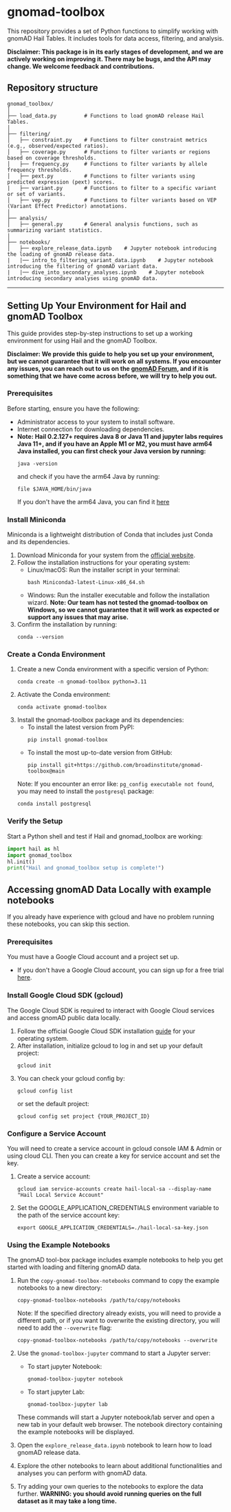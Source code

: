 # gnomad-toolbox
This repository provides a set of Python functions to simplify working with gnomAD Hail Tables. It includes tools for
data access, filtering, and analysis.

**Disclaimer: This package is in its early stages of development, and we are actively working on improving it. There may
be bugs, and the API may change. We welcome feedback and contributions.**

## Repository structure
```
gnomad_toolbox/
│
├── load_data.py         # Functions to load gnomAD release Hail Tables.
│
├── filtering/
│   ├── constraint.py    # Functions to filter constraint metrics (e.g., observed/expected ratios).
│   ├── coverage.py      # Functions to filter variants or regions based on coverage thresholds.
│   ├── frequency.py     # Functions to filter variants by allele frequency thresholds.
│   ├── pext.py          # Functions to filter variants using predicted expression (pext) scores.
|   ├── variant.py       # Functions to filter to a specific variant or set of variants.
│   ├── vep.py           # Functions to filter variants based on VEP (Variant Effect Predictor) annotations.
│
├── analysis/
│   ├── general.py       # General analysis functions, such as summarizing variant statistics.
│
├── notebooks/
│   ├── explore_release_data.ipynb    # Jupyter notebook introducing the loading of gnomAD release data.
|   |── intro_to_filtering_variant_data.ipynb    # Jupyter notebook introducing the filtering of gnomAD variant data.
|   |── dive_into_secondary_analyses.ipynb    # Jupyter notebook introducing secondary analyses using gnomAD data.
```

---

## Setting Up Your Environment for Hail and gnomAD Toolbox

This guide provides step-by-step instructions to set up a working environment for
using Hail and the gnomAD Toolbox.

**Disclaimer: We provide this guide to help you set up your environment, but we cannot
guarantee that it will work on all systems. If you encounter any issues, you can
reach out to us on the [gnomAD Forum](https://discuss.gnomad.broadinstitute.org), and
if it is something that we have come across before, we will try to help you out.**

### Prerequisites

Before starting, ensure you have the following:
* Administrator access to your system to install software.
* Internet connection for downloading dependencies.
* **Note: Hail 0.2.127+ requires Java 8 or Java 11 and jupyter labs requires Java
11+, and if you have an Apple M1 or M2, you must have arm64 Java installed, you
can first check your Java version by running:**
  ```commandline
  java -version
  ```
  and check if you have the arm64 Java by running:
  ```commandline
  file $JAVA_HOME/bin/java
  ```
  If you don't have the arm64 Java, you can find it [here](https://www.azul.com/downloads/?os=macos&architecture=arm-64-bit&package=jre#zulu)

### Install Miniconda
Miniconda is a lightweight distribution of Conda that includes just Conda and its dependencies.
1. Download Miniconda for your system from the [official website](https://docs.anaconda.com/miniconda/install/).
2. Follow the installation instructions for your operating system:
   * Linux/macOS: Run the installer script in your terminal:
      ```commandline
      bash Miniconda3-latest-Linux-x86_64.sh
      ```
   * Windows: Run the installer executable and follow the installation wizard.
   **Note: Our team has not tested the gnomad-toolbox on Windows, so we cannot guarantee that it will
   work as expected or support any issues that may arise.**
3. Confirm the installation by running:
   ```commandline
   conda --version
   ```

### Create a Conda Environment
1. Create a new Conda environment with a specific version of Python:
   ```commandline
   conda create -n gnomad-toolbox python=3.11
   ```
2. Activate the Conda environment:
   ```commandline
   conda activate gnomad-toolbox
   ```
3. Install the gnomad-toolbox package and its dependencies:
   * To install the latest version from PyPI:
      ```commandline
      pip install gnomad-toolbox
      ```
   * To install the most up-to-date version from GitHub:
      ```commandline
      pip install git+https://github.com/broadinstitute/gnomad-toolbox@main
      ```
   Note: If you encounter an error like: `pg_config executable not found`, you may need to install the `postgresql` package:
   ```commandline
   conda install postgresql
   ```

### Verify the Setup
Start a Python shell and test if Hail and gnomad_toolbox are working:
```python
import hail as hl
import gnomad_toolbox
hl.init()
print("Hail and gnomad_toolbox setup is complete!")
```

## Accessing gnomAD Data Locally with example notebooks
If you already have experience with gcloud and have no problem running these notebooks,
you can skip this section.

### Prerequisites
You must have a Google Cloud account and a project set up.
   * If you don't have a Google Cloud account, you can sign up for a free trial [here](https://cloud.google.com/free).

### Install Google Cloud SDK (gcloud)

The Google Cloud SDK is required to interact with Google Cloud services and access gnomAD public data locally.
1. Follow the official Google Cloud SDK installation [guide](https://cloud.google.com/sdk/docs/install) for your operating system.
2. After installation, initialize gcloud to log in and set up your default project:
   ```commandline
   gcloud init
   ```
3. You can check your gcloud config by:
   ```commandline
   gcloud config list
   ```
   or set the default project:
   ```commandline
   gcloud config set project {YOUR_PROJECT_ID}
   ```

### Configure a Service Account
You will need to create a service account in gcloud console IAM & Admin or using
cloud CLI. Then you can create a key for service account and set the key.

1. Create a service account:
   ```commandline
   gcloud iam service-accounts create hail-local-sa --display-name "Hail Local Service Account"
   ```
2. Set the GOOGLE_APPLICATION_CREDENTIALS environment variable to the path of the service account key:
   ```commandline
   export GOOGLE_APPLICATION_CREDENTIALS=./hail-local-sa-key.json
   ```

### Using the Example Notebooks
The gnomAD tool-box package includes example notebooks to help you get started with
loading and filtering gnomAD data.

1. Run the `copy-gnomad-toolbox-notebooks` command to copy the example notebooks to a new directory:
   ```commandline
   copy-gnomad-toolbox-notebooks /path/to/copy/notebooks
   ```
   Note: If the specified directory already exists, you will need to provide a different path, or if you want to
   overwrite the existing directory, you will need to add the `--overwrite` flag:
   ```commandline
   copy-gnomad-toolbox-notebooks /path/to/copy/notebooks --overwrite
   ```

2. Use the `gnomad-toolbox-jupyter` command to start a Jupyter server:
   * To start jupyter Notebook:
      ```commandline
      gnomad-toolbox-jupyter notebook
      ```
   * To start jupyter Lab:
      ```commandline
      gnomad-toolbox-jupyter lab
      ```

   These commands will start a Jupyter notebook/lab server and open a new tab in your default web browser. The notebook
   directory containing the example notebooks will be displayed.

3. Open the `explore_release_data.ipynb` notebook to learn how to load gnomAD release data.

4. Explore the other notebooks to learn about additional functionalities and analyses you can perform with gnomAD data.

5. Try adding your own queries to the notebooks to explore the data further.
**WARNING: you should avoid running queries on the full dataset as it may take a long time.**
